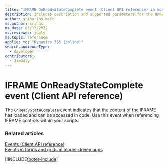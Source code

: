 ```yaml
---
title: "IFRAME OnReadyStateComplete event (Client API reference) in model-driven apps| MicrosoftDocs"
description: Includes description and supported parameters for the OnReadyStateComplete event.
author: sriharibs-msft
ms.author: srihas
ms.date: 03/12/2022
ms.reviewer: jdaly
ms.topic: reference
applies_to: "Dynamics 365 (online)"
search.audienceType: 
  - developer
contributors:
  - JimDaly
---
```

# IFRAME OnReadyStateComplete event (Client API reference)

The `OnReadyStateComplete` event indicates that the content of the IFRAME has loaded and can be accessed in code. Use this event when referencing IFRAME controls within your scripts. 


### Related articles

[Events (Client API reference)](../events.md)   
[Events in forms and grids in model-driven apps](../../events-forms-grids.md)

[!INCLUDE[footer-include](../../../../../includes/footer-banner.md)]
